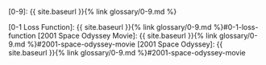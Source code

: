 [0-9]: {{ site.baseurl }}{% link glossary/0-9.md %}

[0-1 Loss Function]: {{ site.baseurl }}{% link glossary/0-9.md %}#0-1-loss-function
[2001 Space Odyssey Movie]: {{ site.baseurl }}{% link glossary/0-9.md %}#2001-space-odyssey-movie
[2001 Space Odyssey]: {{ site.baseurl }}{% link glossary/0-9.md %}#2001-space-odyssey-movie
